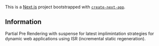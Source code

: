 This is a [Next.js](https://nextjs.org) project bootstrapped with [`create-next-app`](https://nextjs.org/docs/app/api-reference/cli/create-next-app).

## Information

Partial Pre Rendering with suspense for latest implimintation strategies for dynamic web applications using ISR (incremental static regeneration).

